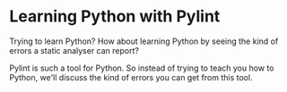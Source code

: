 # Learning Python with Pylint

Trying to learn Python? How about learning Python by seeing the kind of
errors a static analyser can report?

Pylint is such a tool for Python. So instead of trying to teach you how to
Python, we'll discuss the kind of errors you can get from this tool.
